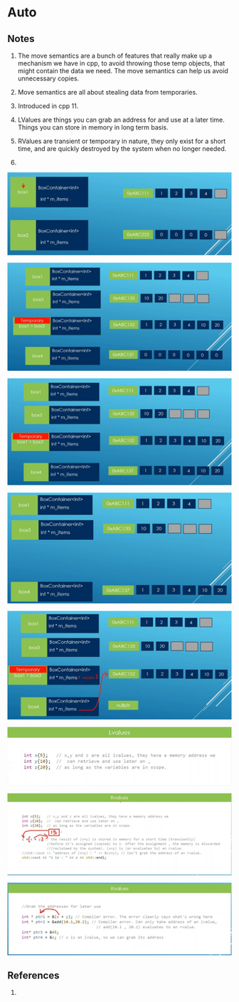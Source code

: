 # Auto

## Notes
1. The move semantics are a bunch of features that really make up a mechanism we have in cpp, to avoid throwing those temp objects, that might contain the data we need. The move semantics can help us avoid unnecessary copies.

2. Move semantics are all about stealing data from temporaries.
3. Introduced in cpp 11.

4. LValues are things you can grab an address for and use at a later time. Things you can store in memory in long term basis. 

5. RValues are transient or temporary in nature, they only exist for a short time, and are quickly destroyed by the system when no longer needed. 

6. 

![One](50_50_Box_Container.jpg)

![Two](51_50_Box_Container_temp.jpg)

![Three](52_50_Box_Container_AfterCopy.jpg)

![Four](52_51_Box_Container_AfterCopy.jpg)

![Five](53_51_Box_Container_Pointing.jpg)

![Six](55_51_LVAlueExamples.jpg)

![Seven](57_51_RVAlueExamples.jpg)

![Eight](58_51_RVAlueMoreExamples.jpg)



## References

1. 

